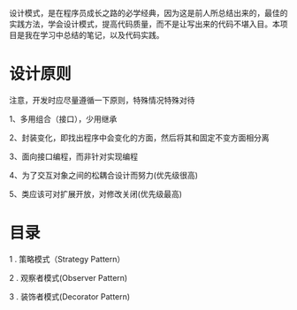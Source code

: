 设计模式，是在程序员成长之路的必学经典，因为这是前人所总结出来的，最佳的实践方法，学会设计模式，提高代码质量，而不是让写出来的代码不堪入目。本项目是我在学习中总结的笔记，以及代码实践。

# 设计原则

注意，开发时应尽量遵循一下原则，特殊情况特殊对待

1、多用组合（接口），少用继承

2、封装变化，即找出程序中会变化的方面，然后将其和固定不变方面相分离

3、面向接口编程，而非针对实现编程

4、为了交互对象之间的松耦合设计而努力(优先级很高)

5、类应该可对扩展开放，对修改关闭(优先级最高)

# 目录

1 . 策略模式（Strategy Pattern） 

2 . 观察者模式(Observer Pattern)

3 . 装饰者模式(Decorator Pattern)